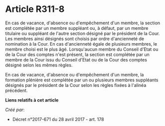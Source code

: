 # Article R311-8

En cas de vacance, d'absence ou d'empêchement d'un membre, la section est complétée par un membre suppléant ou, à défaut, par
un membre titulaire ou suppléant de l'autre section désigné par le président de la Cour. Les membres ainsi désignés sont
choisis par ordre d'ancienneté de nomination à la Cour. En cas d'ancienneté égale de plusieurs membres, le membre choisi est
le plus âgé. Lorsqu'aucun membre du Conseil d'Etat ou de la Cour des comptes n'est présent, la section est complétée par un
membre de la Cour issu du Conseil d'Etat ou de la Cour des comptes désigné selon les mêmes règles.

En cas de vacance, d'absence ou d'empêchement d'un membre, la formation plénière est complétée par un ou plusieurs membres
suppléants désignés par le président de la Cour selon les règles fixées à l'alinéa précédent.

**Liens relatifs à cet article**

_Créé par_:

  - Décret n°2017-671 du 28 avril 2017 - art. 178
